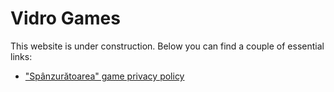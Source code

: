 # Vidro Games

This website is under construction. Below you can find a couple of essential links:
- ["Spânzurătoarea" game privacy policy]([https.com](https://vidro-games.github.io/privacy_spanzuratoarea))
